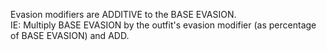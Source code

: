 Evasion modifiers are ADDITIVE to the BASE EVASION.  
IE: Multiply BASE EVASION by the outfit's evasion modifier (as percentage of BASE EVASION) and ADD.

